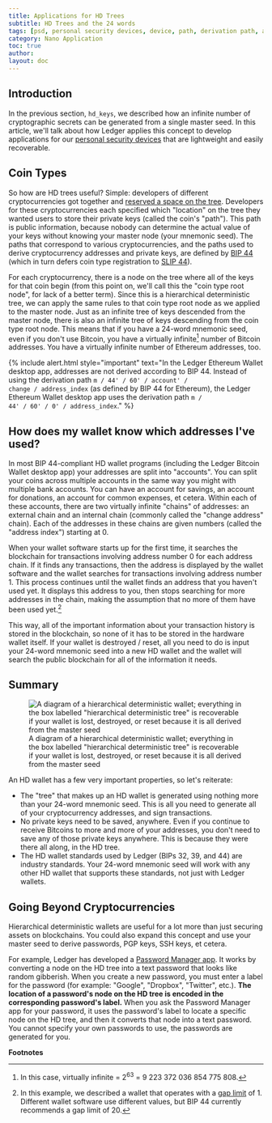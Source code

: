 ```yaml
---
title: Applications for HD Trees
subtitle: HD Trees and the 24 words
tags: [psd, personal security devices, device, path, derivation path, address]
category: Nano Application
toc: true
author:
layout: doc
---
```




## Introduction

In the previous section, `hd_keys`, we described how an infinite number of cryptographic secrets can be generated from a single master seed. In this article, we'll talk about how Ledger applies this concept to develop applications for our [personal security devices](../psd-introduction) that are lightweight and easily recoverable.

## Coin Types

So how are HD trees useful? Simple: developers of different cryptocurrencies got together and [reserved a space on the tree](https://github.com/bitcoin/bips/blob/master/bip-0044.mediawiki#registered-coin-types). Developers for these cryptocurrencies each specified which "location" on the tree they wanted users to store their private keys (called the coin's "path"). This path is public information, because nobody can determine the actual value of your keys without knowing your master node (your mnemonic seed). The paths that correspond to various cryptocurrencies, and the paths used to derive cryptocurrency addresses and private keys, are defined by [BIP 44](https://github.com/bitcoin/bips/blob/master/bip-0044.mediawiki) (which in turn defers coin type registration to [SLIP 44](https://github.com/satoshilabs/slips/blob/master/slip-0044.md)).

For each cryptocurrency, there is a node on the tree where all of the keys for that coin begin (from this point on, we'll call this the "coin type root node", for lack of a better term). Since this is a hierarchical deterministic tree, we can apply the same rules to that coin type root node as we applied to the master node. Just as an infinite tree of keys descended from the master node, there is also an infinite tree of keys descending from the coin type root node. This means that if you have a 24-word mnemonic seed, even if you don't use Bitcoin, you have a virtually infinite[^1] number of Bitcoin addresses. You have a virtually infinite number of Ethereum addresses, too.


<!--  -->
{% include alert.html style="important" text="In the Ledger Ethereum Wallet desktop app, addresses are not derived according to BIP 44. Instead of using the derivation path <code>m / 44' / 60' / account' / change / address_index</code> (as defined by BIP 44 for Ethereum), the Ledger Ethereum Wallet desktop app uses the derivation path <code>m / 44' / 60' / 0' / address_index</code>." %}
<!--  -->


## How does my wallet know which addresses I've used?

In most BIP 44-compliant HD wallet programs (including the Ledger Bitcoin Wallet desktop app) your addresses are split into "accounts". You can split your coins across multiple accounts in the same way you might with multiple bank accounts. You can have an account for savings, an account for donations, an account for common expenses, et cetera. Within each of these accounts, there are two virtually infinite "chains" of addresses: an external chain and an internal chain (commonly called the "change address" chain). Each of the addresses in these chains are given numbers (called the "address index") starting at 0.

When your wallet software starts up for the first time, it searches the blockchain for transactions involving address number 0 for each address chain. If it finds any transactions, then the address is displayed by the wallet software and the wallet searches for transactions involving address number 1. This process continues until the wallet finds an address that you haven't used yet. It displays this address to you, then stops searching for more addresses in the chain, making the assumption that no more of them have been used yet.[^2]

This way, all of the important information about your transaction history is stored in the blockchain, so none of it has to be stored in the hardware wallet itself. If your wallet is destroyed / reset, all you need to do is input your 24-word mnemonic seed into a new HD wallet and the wallet will search the public blockchain for all of the information it needs.

## Summary

<!-- ------------- Image ------------- -->
<!-- --------------------------------- -->
<figure>
<img src="../images/where_are_my_assets.png" class="align-center" alt="A diagram of a hierarchical deterministic wallet; everything in the box labelled &quot;hierarchical deterministic tree&quot; is recoverable if your wallet is lost, destroyed, or reset because it is all derived from the master seed" /><figcaption aria-hidden="true">A diagram of a hierarchical deterministic wallet; everything in the box labelled "hierarchical deterministic tree" is recoverable if your wallet is lost, destroyed, or reset because it is all derived from the master seed</figcaption>
</figure>

An HD wallet has a few very important properties, so let's reiterate:

-   The "tree" that makes up an HD wallet is generated using nothing more than your 24-word mnemonic seed. This is all you need to generate all of your cryptocurrency addresses, and sign transactions.
-   No private keys need to be saved, anywhere. Even if you continue to receive Bitcoins to more and more of your addresses, you don't need to save any of those private keys anywhere. This is because they were there all along, in the HD tree.
-   The HD wallet standards used by Ledger (BIPs 32, 39, and 44) are industry standards. Your 24-word mnemonic seed will work with any other HD wallet that supports these standards, not just with Ledger wallets.

## Going Beyond Cryptocurrencies

Hierarchical deterministic wallets are useful for a lot more than just securing assets on blockchains. You could also expand this concept and use your master seed to derive passwords, PGP keys, SSH keys, et cetera.

For example, Ledger has developed a [Password Manager app](https://github.com/LedgerHQ/blue-app-password-manager). It works by converting a node on the HD tree into a text password that looks like random gibberish. When you create a new password, you must enter a label for the password (for example: "Google", "Dropbox", "Twitter", etc.). **The location of a password's node on the HD tree is encoded in the corresponding password's label.** When you ask the Password Manager app for your password, it uses the password's label to locate a specific node on the HD tree, and then it converts that node into a text password. You cannot specify your own passwords to use, the passwords are generated for you.

**Footnotes**

[^1]: In this case, virtually infinite = 2<sup>63</sup> = 9 223 372 036 854 775 808.

[^2]: In this example, we described a wallet that operates with a [gap limit](https://github.com/bitcoin/bips/blob/master/bip-0044.mediawiki#address-gap-limit) of 1. Different wallet software use different values, but BIP 44 currently recommends a gap limit of 20.

